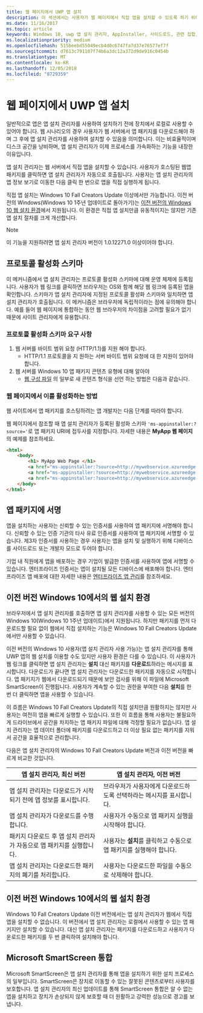 ```yaml
---
title: 웹 페이지에서 UWP 앱 설치
description: 이 섹션에서는 사용자가 웹 페이지에서 직접 앱을 설치할 수 있도록 하기 위해 필요한 단계를 검토합니다.
ms.date: 11/16/2017
ms.topic: article
keywords: Windows 10, uwp 앱 설치 관리자, AppInstaller, 사이드로드, 관련 집합, 선택적 패키지
ms.localizationpriority: medium
ms.openlocfilehash: 515beebd55049ecb4d0c6747fa7d37e76577ef7f
ms.sourcegitcommit: d7613c791107f74b6a3dc12a372d9de916c0454b
ms.translationtype: MT
ms.contentlocale: ko-KR
ms.lasthandoff: 12/05/2018
ms.locfileid: "8729359"
---
```

# <a name="installing-uwp-apps-from-a-web-page"></a>웹 페이지에서 UWP 앱 설치

일반적으로 앱은 앱 설치 관리자를 사용하여 설치하기 전에 장치에서 로컬로 사용할 수 있어야 합니다. 웹 시나리오의 경우 사용자가 웹 서버에서 앱 패키지를 다운로드해야 하며 그 후에 앱 설치 관리자를 사용하여 설치할 수 있음을 의미합니다. 이는 비효율적이며 디스크 공간을 낭비하며, 앱 설치 관리자가 이제 프로세스를 가속화하는 기능을 내장한 이유입니다.

앱 설치 관리자는 웹 서버에서 직접 앱을 설치할 수 있습니다. 사용자가 호스팅된 웹앱 패키지를 클릭하면 앱 설치 관리자가 자동으로 호출됩니다. 사용자는 앱 설치 관리자의 앱 정보 보기로 이동한 다음 클릭 한 번으로 앱을 직접 실행하게 됩니다. 

직접 앱 설치는 Windows 10 Fall Creators Update 이상에서만 가능합니다. 이전 버전의 Windows(Windows 10 1주년 업데이트로 돌아가기)는 [이전 버전의 Windows 10 웹 설치 환경](#web-install-experience)에서 지원됩니다. 이 환경은 직접 앱 설치만큼 유동적이지는 않지만 기존 앱 설치 절차를 크게 개선합니다.
  
> [!NOTE]
> 이 기능을 지원하려면 앱 설치 관리자 버전이 1.0.12271.0 이상이어야 합니다.

## <a name="protocol-activation-scheme"></a>프로토콜 활성화 스키마
이 메커니즘에서 앱 설치 관리자는 프로토콜 활성화 스키마에 대해 운영 체제에 등록됩니다. 사용자가 웹 링크를 클릭하면 브라우저는 OS와 함께 해당 웹 링크에 등록된 앱을 확인합니다. 스키마가 앱 설치 관리자에 지정된 프로토콜 활성화 스키마와 일치하면 앱 설치 관리자가 호출됩니다. 이 메커니즘은 브라우저에 독립적이라는 점에 유의해야 합니다. 예를 들어 웹 페이지에 통합하는 동안 웹 브라우저의 차이점을 고려할 필요가 없기 때문에 사이트 관리자에게 유용합니다. 

### <a name="requirements-for-protocol-activation-scheme"></a>프로토콜 활성화 스키마 요구 사항

1. 웹 서버를 바이트 범위 요청 (HTTP/1.1)를 지원 해야 합니다.
    - HTTP/1.1 프로토콜을 지 원하는 서버 바이트 범위 요청에 대 한 지원이 있어야 합니다. 
2. 웹 서버를 Windows 10 앱 패키지 콘텐츠 유형에 대해 알아야
    - [웹 구성 파일](web-install-IIS.md#step-7---configure-the-web-app-for-app-package-mime-types) 의 일부로 새 콘텐츠 형식을 선언 하는 방법은 다음과 같습니다.

### <a name="how-to-enable-this-on-a-webpage"></a>웹 페이지에서 이를 활성화하는 방법 
웹 사이트에서 앱 패키지를 호스팅하려는 앱 개발자는 다음 단계를 따라야 합니다.

웹 페이지에서 참조할 때 앱 설치 관리자가 등록된 활성화 스키마 `'ms-appinstaller:?source='`로 앱 패키지 URI에 접두사를 지정합니다. 자세한 내용은 **MyApp 웹 페이지**의 예제를 참조하세요. 
``` html
<html>
    <body>
        <h1> MyApp Web Page </h1>
        <a href="ms-appinstaller:?source=http://mywebservice.azureedge.net/HubApp.appx"> Install app package </a>
        <a href="ms-appinstaller:?source=http://mywebservice.azureedge.net/HubAppBundle.appxbundle"> Install app bundle  </a>
        <a href="ms-appinstaller:?source=http://mywebservice.azureedge.net/HubAppSet.appinstaller"> Install related set </a>
    </body>
</html>
```

## <a name="signing-the-app-package"></a>앱 패키지에 서명
앱을 설치하는 사용자는 신뢰할 수 있는 인증서를 사용하여 앱 패키지에 서명해야 합니다. 신뢰할 수 있는 인증 기관의 타사 유료 인증서를 사용하여 앱 패키지에 서명할 수 있습니다. 제3자 인증서를 사용하는 경우 사용자는 앱을 설치 및 실행하기 위해 디바이스를 사이드로드 또는 개발자 모드로 두어야 합니다.

기업 내 직원에게 앱을 배포하는 경우 기업이 발급한 인증서를 사용하여 앱에 서명할 수 있습니다. 엔터프라이즈 인증서는 앱이 설치될 모든 디바이스에 배포해야 합니다. 엔터프라이즈 앱 배포에 대한 자세한 내용은 [엔터프라이즈 앱 관리](https://docs.microsoft.com/windows/client-management/mdm/enterprise-app-management)를 참조하세요.

## 이전 버전 Windows 10에서의 웹 설치 환경<a name="web-install-experience"></a>

브라우저에서 앱 설치 관리자를 호출하면 앱 설치 관리자를 사용할 수 있는 모든 버전의 Windows 10(Windows 10 1주년 업데이트)에서 지원됩니다. 하지만 패키지를 먼저 다운로드할 필요 없이 웹에서 직접 설치하는 기능은 Windows 10 Fall Creators Update에서만 사용할 수 있습니다.  

이전 버전의 Windows 10 사용자(앱 설치 관리자 사용 가능)는 앱 설치 관리자를 통해 UWP 앱의 웹 설치를 이용할 수도 있지만 사용자 환경은 다를 수 있습니다. 이 사용자가 웹 링크를 클릭하면 앱 설치 관리자는 **설치** 대신 패키지를 **다운로드**하라는 메시지를 표시합니다. 다운로드가 끝나면 앱 설치 관리자는 다운로드한 패키지를 자동으로 시작합니다. 앱 패키지가 웹에서 다운로드되기 때문에 보안 검사를 위해 이 파일에 Microsoft SmartScreen이 진행됩니다. 사용자가 계속할 수 있는 권한을 부여한 다음 **설치**를 한 번 더 클릭하면 앱을 사용할 수 있습니다.

이 흐름은 Windows 10 Fall Creators Update의 직접 설치만큼 원활하지는 않지만 사용자는 여전히 앱을 빠르게 실행할 수 있습니다. 또한 이 흐름을 통해 사용자는 불필요하게 드라이브에서 공간을 차지하는 앱 패키지 파일에 대해 걱정할 필요가 없습니다. 앱 설치 관리자는 앱 데이터 폴더에 패키지를 다운로드하고 더 이상 필요 없는 패키지를 지워서 공간을 효율적으로 관리합니다. 

다음은 앱 설치 관리자의 Windows 10 Fall Creators Update 버전과 이전 버전을 빠르게 비교한 것입니다.

| 앱 설치 관리자, 최신 버전 | 앱 설치 관리자, 이전 버전 |
|------------------------------|----------------------------------|
| 앱 설치 관리자는 다운로드가 시작되기 전에 앱 정보를 표시합니다. | 브라우저가 사용자에게 다운로드하도록 선택하라는 메시지를 표시합니다.  |
| 앱 설치 관리자가 다운로드를 수행합니다. | 사용자가 수동으로 앱 패키지 실행을 시작해야 합니다. |
| 패키지 다운로드 후 앱 설치 관리자가 자동으로 앱 패키지를 실행합니다. | 사용자는 **설치**를 클릭하고 수동으로 앱 패키지를 실행해야 합니다. |
| 앱 설치 관리자는 다운로드한 패키지의 폐기를 처리합니다. | 사용자는 다운로드한 파일을 수동으로 삭제해야 합니다. |

## <a name="web-install-experience-on-previous-versions-of-windows-10"></a>이전 버전 Windows 10에서의 웹 설치 환경
Windows 10 Fall Creators Update 이전 버전에서는 앱 설치 관리자가 웹에서 직접 앱을 설치할 수 없습니다. 이 버전에서 앱 설치 관리자는 로컬에서 사용할 수 있는 앱 패키지만 설치할 수 있습니다. 대신 앱 설치 관리자는 패키지를 다운로드하고 사용자가 다운로드한 패키지를 두 번 클릭하여 설치해야 합니다.


## <a name="microsoft-smartscreen-integration"></a>Microsoft SmartScreen 통합

Microsoft SmartScreen은 앱 설치 관리자를 통해 앱을 설치하기 위한 설치 프로세스의 일부입니다. SmartScreen은 장치로 이동할 수 있는 잘못된 콘텐츠로부터 사용자를 보호합니다. 앱 설치 관리자의 최신 업데이트를 통해 SmartScreen 통합은 알 수 없는 앱을 설치하고 장치가 손상되지 않게 보호할 때 더 원활하고 강력한 성능으로 경고를 보냅니다. 
